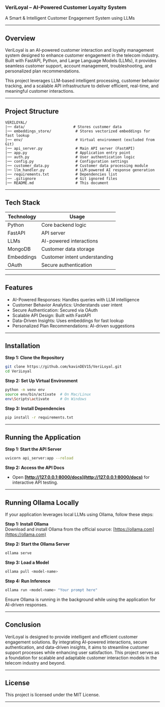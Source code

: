 ### VeriLoyal – AI-Powered Customer Loyalty System  
A Smart & Intelligent Customer Engagement System using LLMs  

---

## Overview
VeriLoyal is an AI-powered customer interaction and loyalty management system designed to enhance customer engagement in the telecom industry. Built with FastAPI, Python, and Large Language Models (LLMs), it provides seamless customer support, account management, troubleshooting, and personalized plan recommendations. 

This project leverages LLM-based intelligent processing, customer behavior tracking, and a scalable API infrastructure to deliver efficient, real-time, and meaningful customer interactions.

---

## Project Structure
```
VERILOYAL/
|── data/                      # Stores customer data
|── embeddings_store/           # Stores vectorized embeddings for fast lookup
|── env/                        # Virtual environment (excluded from Git)
|── api_server.py               # Main API server (FastAPI)
|── app.py                      # Application entry point
|── auth.py                     # User authentication logic
|── config.py                   # Configuration settings
|── customer_data.py            # Customer data processing module
|── llm_handler.py              # LLM-powered AI response generation
|── requirements.txt            # Dependencies list
|── .gitignore                  # Git ignored files
|── README.md                   # This document
```

---

## Tech Stack
| Technology  | Usage  |
|------------|--------|
| Python      | Core backend logic |
| FastAPI     | API server |
| LLMs        | AI-powered interactions |
| MongoDB     | Customer data storage |
| Embeddings  | Customer intent understanding |
| OAuth       | Secure authentication |

---

## Features
- AI-Powered Responses: Handles queries with LLM intelligence  
- Customer Behavior Analytics: Understands user intent  
- Secure Authentication: Secured via OAuth  
- Scalable API Design: Built with FastAPI  
- Data-Driven Insights: Uses embeddings for fast lookup  
- Personalized Plan Recommendations: AI-driven suggestions  

---

## Installation
**Step 1: Clone the Repository**
```sh
git clone https://github.com/kavinDEV15/VeriLoyal.git
cd VeriLoyal
```

**Step 2: Set Up Virtual Environment**
```sh
python -m venv env
source env/bin/activate  # On Mac/Linux
env\Scripts\activate     # On Windows
```

**Step 3: Install Dependencies**
```sh
pip install -r requirements.txt
```

---

## Running the Application
**Step 1: Start the API Server**
```sh
uvicorn api_server:app --reload
```
**Step 2: Access the API Docs**
- Open **[http://127.0.0.1:8000/docs](http://127.0.0.1:8000/docs)** for interactive API testing.

---

## Running Ollama Locally
If your application leverages local LLMs using Ollama, follow these steps:

**Step 1: Install Ollama**  
Download and install Ollama from the official source: [https://ollama.com](https://ollama.com)

**Step 2: Start the Ollama Server**
```sh
ollama serve
```

**Step 3: Load a Model**
```sh
ollama pull <model-name>
```

**Step 4: Run Inference**
```sh
ollama run <model-name> "Your prompt here"
```

Ensure Ollama is running in the background while using the application for AI-driven responses.

---

## Conclusion
VeriLoyal is designed to provide intelligent and efficient customer engagement solutions. By integrating AI-powered interactions, secure authentication, and data-driven insights, it aims to streamline customer support processes while enhancing user satisfaction. This project serves as a foundation for scalable and adaptable customer interaction models in the telecom industry and beyond.

---

## License
This project is licensed under the MIT License.

---

